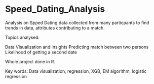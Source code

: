 # Speed_Dating_Analysis

Analysis on Spped Dating data collected from many particpants to find trends in data, attributes contributing to a match.

Topics analysed:

Data Visualization and insights
Predicting match between two persons
Likelihood of getting a second date

Whole project done in R.

Key words: Data visualization, regression, XGB, EM algorithm, logistic regression
